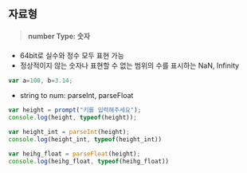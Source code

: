 ## 자료형

> #### number Type: 숫자
- 64bit로 실수와 정수 모두 표현 가능
- 정상적이지 않는 숫자나 표현할 수 없는 범위의 수를 표시하는 NaN, Infinity
``` javascript
var a=100, b=3.14;
```
- string to num: parseInt, parseFloat
``` javascript
var height = prompt("키를 입력해주세요");
console.log(height, typeof(height));

var height_int = parseInt(height);
console.log(height_int, typeof(height_int))

var heihg_float = parseFloat(height);
console.log(heihg_float, typeof(heihg_float))
```

<br>